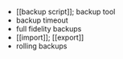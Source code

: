 - [[backup script]]; backup tool
- backup timeout
- full fidelity backups
- [[import]]; [[export]]
- rolling backups
